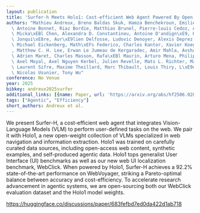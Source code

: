 ```yaml
---
layout: publication
title: 'Surfer-h Meets Holo1: Cost-efficient Web Agent Powered By Open Weights'
authors: "Mathieu Andreux, Breno Baldas Skuk, Hamza Benchekroun, Emilien Bir\xE9,\
  \ Antoine Bonnet, Riaz Bordie, Matthias Brunel, Pierre-louis Cedoz, Antoine Chassang,\
  \ Micka\xEBl Chen, Alexandra D. Constantinou, Antoine D'andign\xE9, Hubert de La\
  \ Jonqui\xE8re, Aur\xE9lien Delfosse, Ludovic Denoyer, Alexis Deprez, Augustin Derupti,\
  \ Michael Eickenberg, Math\xEFs Federico, Charles Kantor, Xavier Koegler, Yann Labb\xE9\
  , Matthew C. H. Lee, Erwan Le Jumeau de Kergaradec, Amir Mahla, Avshalom Manevich,\
  \ Adrien Maret, Charles Masson, Rafa\xEBl Maurin, Arturo Mena, Philippe Modard,\
  \ Axel Moyal, Axel Nguyen Kerbel, Julien Revelle, Mats L. Richter, Mar\xEDa Santos,\
  \ Laurent Sifre, Maxime Theillard, Marc Thibault, Louis Thiry, L\xE9o Tronchon,\
  \ Nicolas Usunier, Tony Wu"
conference: No Venue
year: 2025
bibkey: andreux2025surfer
additional_links: [{name: Paper, url: 'https://arxiv.org/abs/hf2506.02865'}]
tags: ["Agentic", "Efficiency"]
short_authors: Andreux et al.
---
```

We present Surfer-H, a cost-efficient web agent that integrates Vision-Language Models (VLM) to perform user-defined tasks on the web. We pair it with Holo1, a new open-weight collection of VLMs specialized in web navigation and information extraction. Holo1 was trained on carefully curated data sources, including open-access web content, synthetic examples, and self-produced agentic data. Holo1 tops generalist User Interface (UI) benchmarks as well as our new web UI localization benchmark, WebClick. When powered by Holo1, Surfer-H achieves a 92.2% state-of-the-art performance on WebVoyager, striking a Pareto-optimal balance between accuracy and cost-efficiency. To accelerate research advancement in agentic systems, we are open-sourcing both our WebClick evaluation dataset and the Holo1 model weights.

https://huggingface.co/discussions/paper/683fefbd7ed0da422d1ab718
